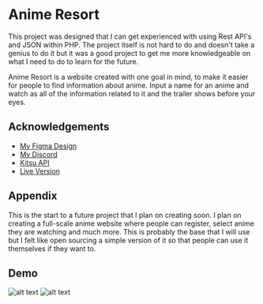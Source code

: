 # Anime Resort

This project was designed that I can get experienced with using Rest API's and JSON within PHP. The project itself is not hard to do and doesn't take a genius to do it but it was a good project to get me more knowledgeable on what I need to do to learn for the future.

Anime Resort is a website created with one goal in mind, to make it easier for people to find information about anime. Input a name for an anime and watch as all of the information related to it and the trailer shows before your eyes.


## Acknowledgements

 - [My Figma Design](https://www.figma.com/file/QYwaeQbh5k0CEGIVk5qf6A/Anime-Resort?node-id=0%3A1)
 - [My Discord](https://discord.gg/qrow)
 - [Kitsu API](https://github.com/matiassingers/awesome-readme)
 - [Live Version](https://qrow.dev/anime)


## Appendix

This is the start to a future project that I plan on creating soon. I plan on creating a full-scale anime website where people can register, select anime they are watching and much more. This is probably the base that I will use but I felt like open sourcing a simple version of it so that people can use it themselves if they want to.


## Demo

![alt text](https://i.imgur.com/edfQVQC.png)
![alt text](https://i.imgur.com/uOAAMaF.png)
